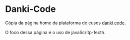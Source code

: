 # Danki-Code

Cópia da página home da plataforma de cusos [danki code](https://cursos.dankicode.com/home).

O foco dessa página é o uso de javaScritp-fecth.
